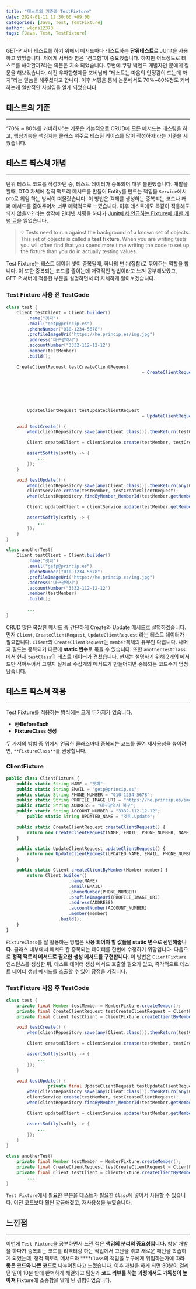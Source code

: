 ```yaml
---
title: "테스트의 기준과 TestFixture"
date: 2024-01-11 12:30:00 +09:00
categories: [Java, Test, TestFixture]
author: wlgns12370
tags: [Java, Test, TestFixture]
---
```


GET-P 서버 테스트를 하기 위해서 메서드마다 테스트하는 **단위테스트**로 JUnit을 사용하고 있었습니다. 저에게 서버라 함은 “견고함”이 중요했습니다. 하지만 어느정도로 테스트를 해야할까?라는 의문은 지속 되었습니다. 주변에 쿠팡 백엔드 개발자인 분에게 질문을 해보았습니다. 예전 우아한형제들 포비님께 “테스트는 마음의 안정감이 드는데 까지”라는 말씀을 해주셨다고 합니다. 이후 서핑을 통해 논문에서도 70%~80%정도 커버하는게 일반적인 사실임을 알게 되었습니다.

## 테스트의 기준

---

“70% ~ 80%를 커버하자”는 기준은 기본적으로 CRUD에 모든 메서드는 테스팅을 하고, 핵심기능을 책임지는 클래스 위주로 테스팅 케이스를 많이 작성하자!라는 기준을 세웠습니다.

## 테스트 픽스쳐 개념

---

단위 테스트 코드를 작성하던 중, 테스트 데이터가 중복되어 매우 불편했습니다.  개발을 할때, DTO 자체에 정적 팩토리 메서드를 만들어 Entity를 만드는 책임을 `Service`에서 `DTO`로 위임 하는 방식이 떠올랐습니다.  이 방법은 객체를 생성하는 중복되는 코드나 래퍼 메서드를 줄여주어서 너무 매력적으로 느꼈습니다.  이후 테스트에도 똑같이 적용해도 되지 않을까? 라는 생각에 인터넷 서핑을 하다가 [Junit에서 언급하는 Fixture에 대한 개념 글](https://junit.org/junit4/cookbook.html)을 읽었습니다.

> 💡 Tests need to run against the background of a known set of objects. This set of objects is called a **test fixture**. When you are writing tests you will often find that you spend more time writing the code to set up the fixture than you do in actually testing values.
> 

Test Fixture는 테스트 데이터 셋이 중복될때, 하나의 변수(집합)로 묶어주는 역할을 합니다. 이 또한 중복되는 코드를 줄이는데 매력적인 방법이라고 느껴 공부해보았고, GET-P 서버에 적용한 부분을 설명하면서 더 자세하게 알아보겠습니다.

### Test Fixture 사용 전 TestCode

```java
class test {
    Client testClient = Client.builder()
        .name("겟피")
        .email("getp@princip.es")
        .phoneNumber("010-1234-5678")
        .profileImageUri("https://he.princip.es/img.jpg")
        .address("대구광역시")
        .accountNumber("3332-112-12-12")
        .member(testMember)
        .build();

    CreateClientRequest testCreateClientRequest 
													= CreateClientRequest("겟피",
																									"getp@princip.es",
																									"010-1234-5678",
																									"https://he.princip.es/img.jpg",
																									"대구광역시",
																									"3332-112-12-12"
																								);
		UpdateClientRequest testUpdateClientRequest 
													= UpdateClientRequest("겟피.Update", ...); 

    void testCreate() {
        when(clientRepository.save(any(Client.class))).thenReturn(testClient);

        Client createdClient = clientService.create(testMember, testCreateClientRequest);

        assertSoftly(softly -> {
            ...
        });
    }

    void testUpdate() {
        when(clientRepository.save(any(Client.class))).thenReturn(any(Client.class));
        clientService.create(testMember, testCreateClientRequest);
        when(clientRepository.findByMember_MemberId(testMember.getMemberId())).thenReturn(Optional.of(testClient));

        Client updatedClient = clientService.update(testMember.getMemberId(), testUpdateClientRequest);

        assertSoftly(softly -> {
            ...
        });
    }
}

class anotherTest{
    Client testClient = Client.builder()
        .name("겟피")
        .email("getp@princip.es")
        .phoneNumber("010-1234-5678")
        .profileImageUri("https://he.princip.es/img.jpg")
        .address("대구광역시")
        .accountNumber("3332-112-12-12")
        .member(testMember)
        .build();
		
		...
}
```

CRUD 많은 복잡한 메서드 중 간단하게 Create와 Update 메서드로 설명하겠습니다. 먼저 `Client`, `CreateClientRequest`, `UpdateClientRequest` 라는 테스트 데이터가 필요합니다. `Client`와 `CreateClientRequest`는 `member`객체의 유무만 다릅니다. 나머지 필드는 중복되기 때문에 **static 변수**로 묶을 수 있습니다. 또한 `anotherTestClass`에서 현재 `testClass`의 테스트 데이터가 겹쳤습니다. 현재는 설명하기 위해 2개의 메서드만 적어두어서 그렇지 실제로 수십개의 메서드가 만들어지면 중복되는 코드수가 엄청났습니다.

## 테스트 픽스쳐 적용

---

Test Fixture를 적용하는 방식에는 크게 두가지가 있습니다.

- **@BeforeEach**
- **FixtureClass 생성**

두 가지의 방법 중 위에서 언급한 클래스마다 중복되는 코드를 줄여 재사용성을 높이려면, `**FixtureClass**`를 권장합니다. 

### ClientFixture

```jsx
public class ClientFixture {
    public static String NAME = "겟피";
    public static String EMAIL = "getp@princip.es";
    public static String PHONE_NUMBER = "010-1234-5678";
    public static String PROFILE_IMAGE_URI = "https://he.princip.es/img.jpg";
    public static String ADDRESS = "대구광역시 북구";
    public static String ACCOUNT_NUMBER = "3332-112-12-12";
		public static String UPDATED_NAME = "겟피.Update";

    public static CreateClientRequest createClientRequest() {
        return new CreateClientRequest(NAME, EMAIL, PHONE_NUMBER, NAME, EMAIL, ACCOUNT_NUMBER);
    }

    public static UpdateClientRequest updateClientRequest() {
        return new UpdateClientRequest(UPDATED_NAME, EMAIL, PHONE_NUMBER, NAME, EMAIL, ACCOUNT_NUMBER);
    }

    public static Client createClientByMember(Member member) {
        return Client.builder()
                        .name(NAME)
                        .email(EMAIL)
                        .phoneNumber(PHONE_NUMBER)
                        .profileImageUri(PROFILE_IMAGE_URI)
                        .address(ADDRESS)
                        .accountNumber(ACCOUNT_NUMBER)
                        .member(member)
                    .build();
    }
}
```

`FixtureClass`를 잘 활용하는 방법은 **사용 되어야 할 값들을 static 변수로 선언해줍니다.** 클래스 내부에서 메서드 간 중복되는 데이터를 한번에 수정하기 위함입니다. 다음으로 **정적 팩토리 메서드로 필요한 생성 메서드를 구현합니다.** 이 방법은 `ClientFixture` 인스턴스를 생성한 뒤, 테스트 데이터 생성 메서드 호출할 필요가 없고, 즉각적으로 테스트 데이터 생성 메서드를 호출할 수 있어 장점을 가집니다.

### Test Fixture 사용 후 TestCode

```java
class test {
    private final Member testMember = MemberFixture.createMember();
    private final CreateClientRequest testCreateClientRequest = ClientFixture.createClientRequest();
    private final Client testClient = ClientFixture.createClientByMember(testMember);

    void testCreate() {
        when(clientRepository.save(any(Client.class))).thenReturn(testClient);

        Client createdClient = clientService.create(testMember, testCreateClientRequest);

        assertSoftly(softly -> {
            ...
        });
    }

    void testUpdate() {
				private final UpdateClientRequest testUpdateClientRequest = ClientFixture.updateClientRequest();
        when(clientRepository.save(any(Client.class))).thenReturn(any(Client.class));
        clientService.create(testMember, testCreateClientRequest);
        when(clientRepository.findByMember_MemberId(testMember.getMemberId())).thenReturn(Optional.of(testClient));

        Client updatedClient = clientService.update(testMember.getMemberId(), testUpdateClientRequest);

        assertSoftly(softly -> {
            ...
        });
    }
}

class anotherTest{
    private final Member testMember = MemberFixture.createMember();
    private final CreateClientRequest testCreateClientRequest = ClientFixture.createClientRequest();
    private final Client testClient = ClientFixture.createClientByMember(testMember);
		...
}
```

`Test Fixture`에서 필요한 부분을 테스트가 필요한 `Class`에 넣어서 사용할 수 있습니다. 이전 코드보다 훨씬 깔끔해졌고, 재사용성을 높였습니다. 

## 느낀점

---

이번에 `Test Fixture`을 공부하면서 느낀 점은 **책임의 분리의 중요성입니다.** 항상 개발을 하다가 중복되는 코드를 리팩터링 하는 작업에서 고난을 겪고 새로운 패턴을 학습하게 되었는데, 정적 팩토리 메서드와 ****`Class`의 책임을 누구에게 위임하는가에 따라 **좋은 코드와 나쁜 코드**로 나누어진다고 느꼈습니다. 이후 개발을 하게 되면 30분이 걸리던 일이 10분 만에 완벽하게 해결되고 팀원과 **코드 리뷰를 하는 과정에서도 가독성이 높아져** Fixture에 소중함을 알게 된 경험이었습니다.